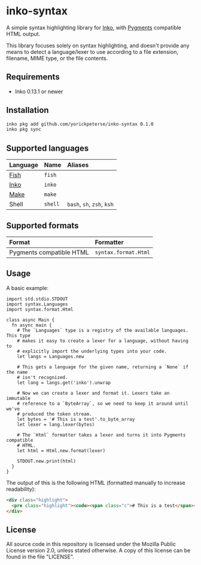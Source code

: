 # inko-syntax

A simple syntax highlighting library for [Inko](https://inko-lang.org), with
[Pygments](https://pygments.org/) compatible HTML output.

This library focuses solely on syntax highlighting, and doesn't provide any
means to detect a language/lexer to use according to a file extension, filename,
MIME type, or the file contents.

## Requirements

- Inko 0.13.1 or newer

## Installation

```bash
inko pkg add github.com/yorickpeterse/inko-syntax 0.1.0
inko pkg sync
```

## Supported languages

| Language                                   | Name      | Aliases
|:-------------------------------------------|:----------|:-------
| [Fish](https://fishshell.com/)             | `fish`    |
| [Inko](https://inko-lang.org/)             | `inko`    |
| [Make](https://www.gnu.org/software/make/) | `make`    |
| Shell                                      | `shell`   | `bash`, `sh`, `zsh`, `ksh`

## Supported formats

| Format                   | Formatter
|:-------------------------|:--------------------
| Pygments compatible HTML | `syntax.format.Html`

## Usage

A basic example:

```inko
import std.stdio.STDOUT
import syntax.Languages
import syntax.format.Html

class async Main {
  fn async main {
    # The `Languages` type is a registry of the available languages. This type
    # makes it easy to create a lexer for a language, without having to
    # explicitly import the underlying types into your code.
    let langs = Languages.new

    # This gets a language for the given name, returning a `None` if the name
    # isn't recognized.
    let lang = langs.get('inko').unwrap

    # Now we can create a lexer and format it. Lexers take an immutable
    # reference to a `ByteArray`, so we need to keep it around until we've
    # produced the token stream.
    let bytes = '# This is a test'.to_byte_array
    let lexer = lang.lexer(bytes)

    # The `Html` formatter takes a lexer and turns it into Pygments compatible
    # HTML.
    let html = Html.new.format(lexer)

    STDOUT.new.print(html)
  }
}
```

The output of this is the following HTML (formatted manually to increase
readability):

```html
<div class="highlight">
  <pre class="highlight"><code><span class="c"># This is a test</span></code></pre>
</div>
```

## License

All source code in this repository is licensed under the Mozilla Public License
version 2.0, unless stated otherwise. A copy of this license can be found in the
file "LICENSE".
